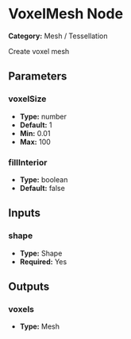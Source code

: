 
# VoxelMesh Node

**Category:** Mesh / Tessellation

Create voxel mesh

## Parameters


### voxelSize
- **Type:** number
- **Default:** 1
- **Min:** 0.01
- **Max:** 100



### fillInterior
- **Type:** boolean
- **Default:** false





## Inputs


### shape
- **Type:** Shape
- **Required:** Yes



## Outputs


### voxels
- **Type:** Mesh




